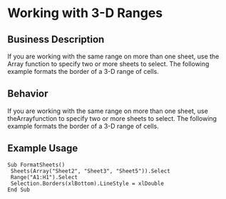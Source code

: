 # Working with 3-D Ranges

## Business Description
If you are working with the same range on more than one sheet, use the Array function to specify two or more sheets to select. The following example formats the border of a 3-D range of cells.

## Behavior
If you are working with the same range on more than one sheet, use theArrayfunction to specify two or more sheets to select. The following example formats the border of a 3-D range of cells.

## Example Usage
```vba
Sub FormatSheets() 
 Sheets(Array("Sheet2", "Sheet3", "Sheet5")).Select 
 Range("A1:H1").Select 
 Selection.Borders(xlBottom).LineStyle = xlDouble 
End Sub
```